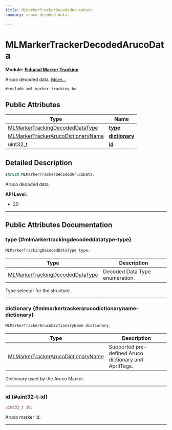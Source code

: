 ```yaml
---
title: MLMarkerTrackerDecodedArucoData
summary: aruco decoded data. 

---
```


# MLMarkerTrackerDecodedArucoData

**Module:** **[Fiducial Marker Tracking](/versioned_docs/version-22-May-2023/api-ref/api/Modules/group___marker_tracking/group___marker_tracking.md)**



Aruco decoded data.  [More...](#detailed-description)


`#include <ml_marker_tracking.h>`

## Public Attributes

| Type           | Name           |
| -------------- | -------------- |
| [MLMarkerTrackingDecodedDataType](/versioned_docs/version-22-May-2023/api-ref/api/Modules/group___marker_tracking/group___marker_tracking.md#enums-mlmarkertrackingdecodeddatatype) | **[type](/versioned_docs/version-22-May-2023/api-ref/api/Modules/group___marker_tracking/struct_m_l_marker_tracker_decoded_aruco_data.md#mlmarkertrackingdecodeddatatype-type)**  |
| [MLMarkerTrackerArucoDictionaryName](/versioned_docs/version-22-May-2023/api-ref/api/Modules/group___marker_tracking/group___marker_tracking.md#enums-mlmarkertrackerarucodictionaryname) | **[dictionary](/versioned_docs/version-22-May-2023/api-ref/api/Modules/group___marker_tracking/struct_m_l_marker_tracker_decoded_aruco_data.md#mlmarkertrackerarucodictionaryname-dictionary)**  |
| uint32_t | **[id](/versioned_docs/version-22-May-2023/api-ref/api/Modules/group___marker_tracking/struct_m_l_marker_tracker_decoded_aruco_data.md#uint32-t-id)**  |

## Detailed Description

```cpp
struct MLMarkerTrackerDecodedArucoData;
```

Aruco decoded data. 




**API Level:**
  * 20




-----------
## Public Attributes Documentation

### type {#mlmarkertrackingdecodeddatatype-type}

```cpp
MLMarkerTrackingDecodedDataType type;
```



| Type | Description |
|--|--|
| [MLMarkerTrackingDecodedDataType](/versioned_docs/version-22-May-2023/api-ref/api/Modules/group___marker_tracking/group___marker_tracking.md#enums-mlmarkertrackingdecodeddatatype) | Decoded Data Type enumeration.  |


Type selector for the structure. 





-----------

### dictionary {#mlmarkertrackerarucodictionaryname-dictionary}

```cpp
MLMarkerTrackerArucoDictionaryName dictionary;
```



| Type | Description |
|--|--|
| [MLMarkerTrackerArucoDictionaryName](/versioned_docs/version-22-May-2023/api-ref/api/Modules/group___marker_tracking/group___marker_tracking.md#enums-mlmarkertrackerarucodictionaryname) | Supported pre-defined Aruco dictionary and AprilTags.  |


Dictionary used by the Aruco Marker. 





-----------

### id {#uint32-t-id}

```cpp
uint32_t id;
```


Aruco marker Id. 





-----------


